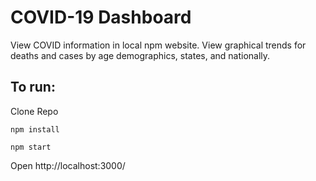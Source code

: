 # COVID-19 Dashboard

View COVID information in local npm website. View graphical trends for deaths and cases by age demographics, states, and nationally. 

## To run:

Clone Repo

```npm install```

```npm start```

Open http://localhost:3000/




